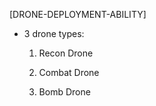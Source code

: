 [DRONE-DEPLOYMENT-ABILITY]
- 3 drone types:
    1) Recon Drone
        <!-- - BaseClass: "B_UAV_01_F" -->
        <!-- - Invisible:  to enemies above 100m (50-500 addon option) -->
        <!-- - Switch to civilian (I guess to stop ai from firing?) -->
        <!-- - 5 min default cooldown (addon option) -->
        <!-- - 6s default placement time (addon option) -->

    2) Combat Drone
        <!-- - BaseClass: "B_UAV_02_lxWS" (Western Sahara DLC) -->
        <!-- - Invisible:  to enemies above 150m (50-500 addon option) -->
        <!-- - Becomes visible for 10s when firing (5-20 addon option) -->
        <!-- - 10 min default cooldown (addon option) -->
        <!-- - 6s default placement time (addon option) -->

    3) Bomb Drone
        <!-- - BaseClass: "" -->
        <!-- - 5 min default cooldown (addon option) -->
        <!-- - 6s default placement time (addon option) -->
        <!-- - Must be picked up in order to reDeploy -->

<!-- - Addon option to define cooldown (default described above). -->
<!-- - Addon option to define placement time (default described above) -->
<!-- - Reuse placement GUI from the special crate -->
<!-- - Cooldown timer: (Drone available in: 30s) -->
<!-- - placement time: 1-10s (default 6) -->
<!-- - Sounds on Placement and pickup (Same as Resupply Crate) -->
<!-- - Delete when the drone is out of fuel -->
<!-- - 5-20 min cooldown (addon option) -->
<!-- "\Patty_Abilities\textures\icons\DroneAbility.paa"; -->
<!-- - Ability Variable name: "drone" -->
<!-- - ACE Icon:              DroneAbility.png -->
<!-- - Map marker:            DroneAbility.png -->
<!-- - Cooldown image:        DroneAbility.png -->
<!-- - Drone Ability image:   DroneAbility.png -->
<!-- - Drone Destroyed Image: DroneCooldown.png -->
<!-- - Drone Available Image: DroneAvaliable.png -->